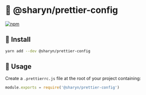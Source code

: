 # 🌹 @sharyn/prettier-config

[![npm](https://img.shields.io/npm/v/@sharyn/prettier-config.svg)](https://www.npmjs.com/package/@sharyn/prettier-config)

## 🌹 Install

```bash
yarn add --dev @sharyn/prettier-config
```

## 🌹 Usage

Create a `.prettierrc.js` file at the root of your project containing:

```js
module.exports = require('@sharyn/prettier-config')
```
